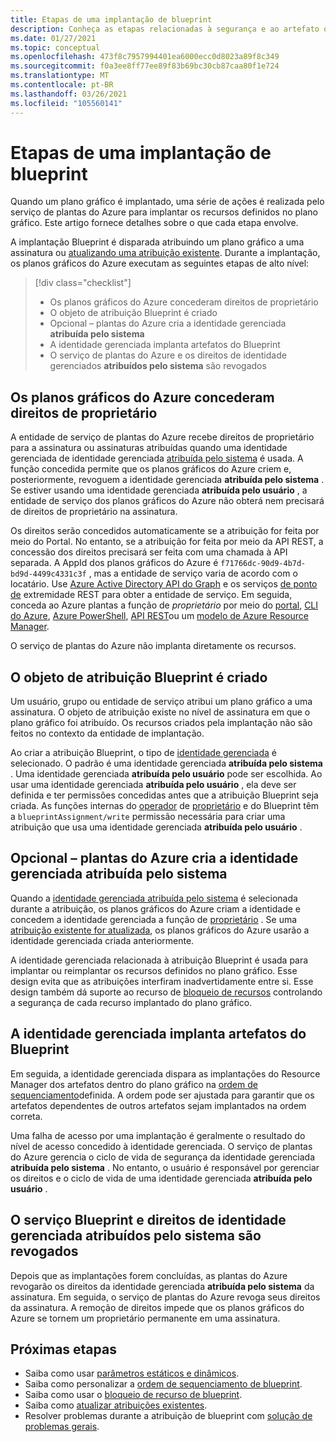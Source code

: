 ```yaml
---
title: Etapas de uma implantação de blueprint
description: Conheça as etapas relacionadas à segurança e ao artefato que os serviços de plantas do Azure passam durante a criação de uma atribuição de Blueprint.
ms.date: 01/27/2021
ms.topic: conceptual
ms.openlocfilehash: 473f8c7957994401ea6000ecc0d8023a89f8c349
ms.sourcegitcommit: f0a3ee8ff77ee89f83b69bc30cb87caa80f1e724
ms.translationtype: MT
ms.contentlocale: pt-BR
ms.lasthandoff: 03/26/2021
ms.locfileid: "105560141"
---
```

# <a name="stages-of-a-blueprint-deployment"></a>Etapas de uma implantação de blueprint

Quando um plano gráfico é implantado, uma série de ações é realizada pelo serviço de plantas do Azure para implantar os recursos definidos no plano gráfico. Este artigo fornece detalhes sobre o que cada etapa envolve.

A implantação Blueprint é disparada atribuindo um plano gráfico a uma assinatura ou [atualizando uma atribuição existente](../how-to/update-existing-assignments.md). Durante a implantação, os planos gráficos do Azure executam as seguintes etapas de alto nível:

> [!div class="checklist"]
> - Os planos gráficos do Azure concederam direitos de proprietário
> - O objeto de atribuição Blueprint é criado
> - Opcional – plantas do Azure cria a identidade gerenciada **atribuída pelo sistema**
> - A identidade gerenciada implanta artefatos do Blueprint
> - O serviço de plantas do Azure e os direitos de identidade gerenciados **atribuídos pelo sistema** são revogados

## <a name="azure-blueprints-granted-owner-rights"></a>Os planos gráficos do Azure concederam direitos de proprietário

A entidade de serviço de plantas do Azure recebe direitos de proprietário para a assinatura ou assinaturas atribuídas quando uma identidade gerenciada de identidade gerenciada [atribuída pelo sistema](../../../active-directory/managed-identities-azure-resources/overview.md) é usada. A função concedida permite que os planos gráficos do Azure criem e, posteriormente, revoguem a identidade gerenciada **atribuída pelo sistema** . Se estiver usando uma identidade gerenciada **atribuída pelo usuário** , a entidade de serviço dos planos gráficos do Azure não obterá nem precisará de direitos de proprietário na assinatura.

Os direitos serão concedidos automaticamente se a atribuição for feita por meio do Portal. No entanto, se a atribuição for feita por meio da API REST, a concessão dos direitos precisará ser feita com uma chamada à API separada. A AppId dos planos gráficos do Azure é `f71766dc-90d9-4b7d-bd9d-4499c4331c3f` , mas a entidade de serviço varia de acordo com o locatário. Use [Azure Active Directory API do Graph](/graph/migrate-azure-ad-graph-planning-checklist) e os serviços [de ponto de](/graph/api/resources/serviceprincipal) extremidade REST para obter a entidade de serviço. Em seguida, conceda ao Azure plantas a função de _proprietário_ por meio do [portal](../../../role-based-access-control/role-assignments-portal.md), [CLI do Azure](../../../role-based-access-control/role-assignments-cli.md), [Azure PowerShell](../../../role-based-access-control/role-assignments-powershell.md), [API REST](../../../role-based-access-control/role-assignments-rest.md)ou um [modelo de Azure Resource Manager](../../../role-based-access-control/role-assignments-template.md).

O serviço de plantas do Azure não implanta diretamente os recursos.

## <a name="the-blueprint-assignment-object-is-created"></a>O objeto de atribuição Blueprint é criado

Um usuário, grupo ou entidade de serviço atribui um plano gráfico a uma assinatura. O objeto de atribuição existe no nível de assinatura em que o plano gráfico foi atribuído. Os recursos criados pela implantação não são feitos no contexto da entidade de implantação.

Ao criar a atribuição Blueprint, o tipo de [identidade gerenciada](../../../active-directory/managed-identities-azure-resources/overview.md) é selecionado. O padrão é uma identidade gerenciada **atribuída pelo sistema** . Uma identidade gerenciada **atribuída pelo usuário** pode ser escolhida. Ao usar uma identidade gerenciada **atribuída pelo usuário** , ela deve ser definida e ter permissões concedidas antes que a atribuição Blueprint seja criada. As funções internas do [operador](../../../role-based-access-control/built-in-roles.md#blueprint-operator) de [proprietário](../../../role-based-access-control/built-in-roles.md#owner) e do Blueprint têm a `blueprintAssignment/write` permissão necessária para criar uma atribuição que usa uma identidade gerenciada **atribuída pelo usuário** .

## <a name="optional---azure-blueprints-creates-system-assigned-managed-identity"></a>Opcional – plantas do Azure cria a identidade gerenciada atribuída pelo sistema

Quando a [identidade gerenciada atribuída pelo sistema](../../../active-directory/managed-identities-azure-resources/overview.md) é selecionada durante a atribuição, os planos gráficos do Azure criam a identidade e concedem a identidade gerenciada a função de [proprietário](../../../role-based-access-control/built-in-roles.md#owner) . Se uma [atribuição existente for atualizada](../how-to/update-existing-assignments.md), os planos gráficos do Azure usarão a identidade gerenciada criada anteriormente.

A identidade gerenciada relacionada à atribuição Blueprint é usada para implantar ou reimplantar os recursos definidos no plano gráfico. Esse design evita que as atribuições interfiram inadvertidamente entre si.
Esse design também dá suporte ao recurso de [bloqueio de recursos](./resource-locking.md) controlando a segurança de cada recurso implantado do plano gráfico.

## <a name="the-managed-identity-deploys-blueprint-artifacts"></a>A identidade gerenciada implanta artefatos do Blueprint

Em seguida, a identidade gerenciada dispara as implantações do Resource Manager dos artefatos dentro do plano gráfico na [ordem de sequenciamento](./sequencing-order.md)definida. A ordem pode ser ajustada para garantir que os artefatos dependentes de outros artefatos sejam implantados na ordem correta.

Uma falha de acesso por uma implantação é geralmente o resultado do nível de acesso concedido à identidade gerenciada. O serviço de plantas do Azure gerencia o ciclo de vida de segurança da identidade gerenciada **atribuída pelo sistema** . No entanto, o usuário é responsável por gerenciar os direitos e o ciclo de vida de uma identidade gerenciada **atribuída pelo usuário** .

## <a name="blueprint-service-and-system-assigned-managed-identity-rights-are-revoked"></a>O serviço Blueprint e direitos de identidade gerenciada atribuídos pelo sistema são revogados

Depois que as implantações forem concluídas, as plantas do Azure revogarão os direitos da identidade gerenciada **atribuída pelo sistema** da assinatura. Em seguida, o serviço de plantas do Azure revoga seus direitos da assinatura. A remoção de direitos impede que os planos gráficos do Azure se tornem um proprietário permanente em uma assinatura.

## <a name="next-steps"></a>Próximas etapas

- Saiba como usar [parâmetros estáticos e dinâmicos](./parameters.md).
- Saiba como personalizar a [ordem de sequenciamento de blueprint](./sequencing-order.md).
- Saiba como usar o [bloqueio de recurso de blueprint](./resource-locking.md).
- Saiba como [atualizar atribuições existentes](../how-to/update-existing-assignments.md).
- Resolver problemas durante a atribuição de blueprint com [solução de problemas gerais](../troubleshoot/general.md).